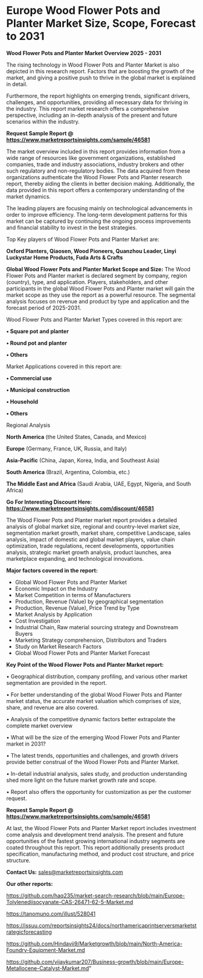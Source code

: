# Europe Wood Flower Pots and Planter Market Size, Scope, Forecast to 2031

<Strong> Wood Flower Pots and Planter Market Overview 2025 - 2031</strong>

The rising technology in Wood Flower Pots and Planter Market is also depicted in this research report. Factors that are boosting the growth of the market, and giving a positive push to thrive in the global market is explained in detail.

Furthermore, the report highlights on emerging trends, significant drivers, challenges, and opportunities, providing all necessary data for thriving in the industry. This report market research offers a comprehensive perspective, including an in-depth analysis of the present and future scenarios within the industry.

<strong>Request Sample Report @ <a href=https://www.marketreportsinsights.com/sample/46581>https://www.marketreportsinsights.com/sample/46581</a></strong>

The market overview included in this report provides information from a wide range of resources like government organizations, established companies, trade and industry associations, industry brokers and other such regulatory and non-regulatory bodies. The data acquired from these organizations authenticate the Wood Flower Pots and Planter research report, thereby aiding the clients in better decision making. Additionally, the data provided in this report offers a contemporary understanding of the market dynamics.

The leading players are focusing mainly on technological advancements in order to improve efficiency. The long-term development patterns for this market can be captured by continuing the ongoing process improvements and financial stability to invest in the best strategies.

Top Key players of Wood Flower Pots and Planter Market are:

<strong>Oxford Planters, Qiaosen, Wood Pioneers, Quanzhou Leader, Linyi Luckystar Home Products, Fuda Arts & Crafts</strong>

<strong><b>Global Wood Flower Pots and Planter Market Scope and Size:</b></strong>
The Wood Flower Pots and Planter market is declared segment by company, region (country), type, and application. Players, stakeholders, and other participants in the global Wood Flower Pots and Planter market will gain the market scope as they use the report as a powerful resource. The segmental analysis focuses on revenue and product by type and application and the forecast period of 2025-2031.

Wood Flower Pots and Planter Market Types covered in this report are:

<strong>•  Square pot and planter

•  Round pot and planter

•  Others</strong>

Market Applications covered in this report are:

<strong>•  Commercial use

•  Municipal construction

•  Household

•  Others</strong> 

Regional Analysis

<strong>North America</strong> (the United States, Canada, and Mexico)

<strong>Europe</strong> (Germany, France, UK, Russia, and Italy)

<strong>Asia-Pacific</strong> (China, Japan, Korea, India, and Southeast Asia)

<strong>South America</strong> (Brazil, Argentina, Colombia, etc.)

<strong>The Middle East and Africa</strong> (Saudi Arabia, UAE, Egypt, Nigeria, and South Africa)

<strong>Go For Interesting Discount Here: <a href=https://www.marketreportsinsights.com/discount/46581>https://www.marketreportsinsights.com/discount/46581</a></strong>

The Wood Flower Pots and Planter market report provides a detailed analysis of global market size, regional and country-level market size, segmentation market growth, market share, competitive Landscape, sales analysis, impact of domestic and global market players, value chain optimization, trade regulations, recent developments, opportunities analysis, strategic market growth analysis, product launches, area marketplace expanding, and technological innovations.

<strong><b>Major factors covered in the report:</b></strong>
<ul>
  <li>Global Wood Flower Pots and Planter Market </li>
  <li>Economic Impact on the Industry</li>
  <li>Market Competition in terms of Manufacturers</li>
  <li>Production, Revenue (Value) by geographical segmentation</li>
  <li>Production, Revenue (Value), Price Trend by Type</li>
  <li>Market Analysis by Application</li>
  <li>Cost Investigation</li>
  <li>Industrial Chain, Raw material sourcing strategy and Downstream Buyers</li>
  <li>Marketing Strategy comprehension, Distributors and Traders</li>
  <li>Study on Market Research Factors</li>
  <li>Global Wood Flower Pots and Planter Market Forecast</li>
</ul>

<strong><b>Key Point of the Wood Flower Pots and Planter Market report:</b></strong>

• Geographical distribution, company profiling, and various other market segmentation are provided in the report.

• For better understanding of the global Wood Flower Pots and Planter market status, the accurate market valuation which comprises of size, share, and revenue are also covered.

• Analysis of the competitive dynamic factors better extrapolate the complete market overview

• What will be the size of the emerging Wood Flower Pots and Planter market in 2031?

• The latest trends, opportunities and challenges, and growth drivers provide better construal of the Wood Flower Pots and Planter Market.

• In-detail industrial analysis, sales study, and production understanding shed more light on the future market growth rate and scope.

• Report also offers the opportunity for customization as per the customer request.

<strong>Request Sample Report @ <a href=https://www.marketreportsinsights.com/sample/46581>https://www.marketreportsinsights.com/sample/46581</a></strong>

At last, the Wood Flower Pots and Planter Market report includes investment come analysis and development trend analysis. The present and future opportunities of the fastest growing international industry segments are coated throughout this report. This report additionally presents product specification, manufacturing method, and product cost structure, and price structure.

<strong>Contact Us:</strong>
sales@marketreportsinsights.com

<strong>Our other reports:</strong>

<a href=https://github.com/haq235/market-search-research/blob/main/Europe-Tolylenediisocyanate-CAS-26471-62-5-Market.md>https://github.com/haq235/market-search-research/blob/main/Europe-Tolylenediisocyanate-CAS-26471-62-5-Market.md</a>

<a href=https://tanomuno.com/illust/528041>https://tanomuno.com/illust/528041</a>

<a href=https://issuu.com/reportsinsights24/docs/northamericaprintserversmarketstrategicforecasting>https://issuu.com/reportsinsights24/docs/northamericaprintserversmarketstrategicforecasting</a>

<a href=https://github.com/Hindavii9/Marketgrowth/blob/main/North-America-Foundry-Equipment-Market.md>https://github.com/Hindavii9/Marketgrowth/blob/main/North-America-Foundry-Equipment-Market.md</a>

<a href=https://github.com/vijaykumar207/Business-growth/blob/main/Europe-Metallocene-Catalyst-Market.md>https://github.com/vijaykumar207/Business-growth/blob/main/Europe-Metallocene-Catalyst-Market.md</a>"
